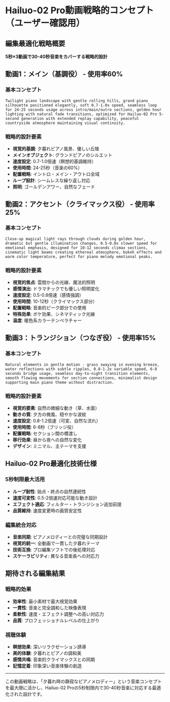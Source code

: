 # Hailuo-02 Pro動画戦略的コンセプト（ユーザー確認用）

## 編集最適化戦略概要
**5秒×3動画で30-40秒音楽をカバーする戦略的設計**

## 動画1：メイン（基調役） - 使用率60%

### 基本コンセプト
```
Twilight piano landscape with gentle rolling hills, grand piano silhouette positioned elegantly, soft 0.7-1.0x speed, seamless loop for 24-25 seconds usage across intro/main/outro sections, golden hour lighting with natural fade transitions, optimized for Hailuo-02 Pro 5-second generation with extended replay capability, peaceful countryside atmosphere maintaining visual continuity.
```

### 戦略的設計要素
- **視覚的基調**: 夕暮れピアノ風景、優しい丘陵
- **メインオブジェクト**: グランドピアノのシルエット
- **速度設定**: 0.7-1.0倍速（瞑想的基調維持）
- **使用時間**: 24-25秒（音楽の60%）
- **配置戦略**: イントロ・メイン・アウトロ全域
- **ループ設計**: シームレスな繰り返し対応
- **照明**: ゴールデンアワー、自然なフェード

## 動画2：アクセント（クライマックス役） - 使用率25%

### 基本コンセプト
```
Close-up magical light rays through clouds during golden hour, dramatic but gentle illumination changes, 0.5-0.8x slower speed for emotional emphasis, designed for 10-12 seconds climax sections, cinematic light beams creating ethereal atmosphere, bokeh effects and warm color temperature, perfect for piano melody emotional peaks.
```

### 戦略的設計要素
- **視覚的焦点**: 雲間からの光線、魔法的照明
- **感情演出**: ドラマチックでも優しい照明変化
- **速度設定**: 0.5-0.8倍速（感情強調）
- **使用時間**: 10-12秒（クライマックス部分）
- **配置戦略**: 音楽的ピーク部分での使用
- **特殊効果**: ボケ効果、シネマティック光線
- **温度**: 暖色系カラーテンペラチャー

## 動画3：トランジション（つなぎ役） - 使用率15%

### 基本コンセプト
```
Natural elements in gentle motion - grass swaying in evening breeze, water reflections with subtle ripples, 0.8-1.2x variable speed, 6-8 seconds bridge usage, seamless day-to-night transition elements, smooth flowing movements for section connections, minimalist design supporting main piano theme without distraction.
```

### 戦略的設計要素
- **視覚的要素**: 自然の微細な動き（草、水面）
- **動きの質**: 夕方の微風、穏やかな波紋
- **速度設定**: 0.8-1.2倍速（可変、自然な流れ）
- **使用時間**: 6-8秒（ブリッジ役）
- **配置戦略**: セクション間の橋渡し
- **移行効果**: 昼から夜への自然な変化
- **デザイン**: ミニマル、主テーマを支援

## Hailuo-02 Pro最適化技術仕様

### 5秒制限最大活用
- **ループ耐性**: 始点・終点の自然連続性
- **速度可変性**: 0.5-2倍速対応可能な動き設計
- **エフェクト適応**: フィルター・トランジション追加前提
- **品質維持**: 速度変更時の画質安定性

### 編集統合対応
- **音楽同期**: ピアノメロディーとの完璧な同期設計
- **視覚的統一**: 全動画で一貫した夕暮れテーマ
- **技術互換**: プロ編集ソフトでの後処理対応
- **スケーラビリティ**: 異なる音楽長への対応力

## 期待される編集結果

### 戦略的効果
- **効率性**: 最小素材で最大視覚効果
- **一貫性**: 音楽と完全調和した映像表現
- **柔軟性**: 速度・エフェクト調整への高い対応力
- **品質**: プロフェッショナルレベルの仕上がり

### 視聴体験
- **瞑想効果**: 深いリラクゼーション誘導
- **美的体験**: 夕暮れとピアノの調和美
- **感情共鳴**: 音楽的クライマックスとの同期
- **記憶定着**: 印象深い音楽体験の創造

---

この動画戦略は、「夕暮れ時の静寂なピアノメロディー」という音楽コンセプトを最大限に活かし、Hailuo-02 Proの5秒制限内で30-40秒音楽に対応する最適化された設計です。